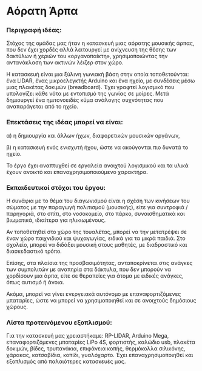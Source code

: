 # Αόρατη Άρπα

### Περιγραφή ιδέας:
Στόχος της ομάδας μας ήταν η κατασκευή μιας αόρατης μουσικής άρπας, που δεν έχει χορδές αλλά λειτουργεί με ανίχνευση της θέσης των δακτύλων ή χεριών του «οργανοπαίκτη», χρησιμοποιώντας την αντανάκλαση των ακτινών λέιζερ στον χώρο.

Η κατασκευή είναι μια ξύλινη γωνιακή βάση στην οποία τοποθετούνται: ένα LIDAR, ένας μικροελεγκτής Arduino και ένα ηχείο, με συνδέσεις μέσω μιας πλακέτας δοκιμών (breadboard). Έχει γραφτεί λογισμικό που υπολογίζει κάθε νότα με εντοπισμό της γωνίας σε μοίρες. Μετά δημιουργεί ένα ημιτονοειδές κύμα ανάλογης συχνότητας που αναπαράγεται από το ηχείο.

### Επεκτάσεις της ιδέας μπορεί να είναι:

α) η δημιουργία και άλλων ήχων, διαφορετικών μουσικών οργάνων,

β) η κατασκευή ενός ενισχυτή ήχου, ώστε να ακούγονται πιο δυνατά το ηχείο.

Το έργο έχει αναπτυχθεί σε εργαλεία ανοιχτού λογισμικού και τα υλικά έχουν ανοικτό και επαναχρησιμοποιούμενο χαρακτήρα.

### Eκπαιδευτικοί στόχοι του έργου: 
Η συνάφια με το θέμα του διαγωνισμού είναι η σχέση των κινήσεων του σώματος με την παραγωγή πολιτισμού (μουσικής), είτε για συντροφιά / παρηγοριά, στο σπίτι, στο νοσοκομείο, στο πάρκο, συναισθηματικά και βιωματικά, ιδιαίτερα για ηλικιωμένους.

Αν τοποθετηθεί στο χώρο της τουαλέτας, μπορεί να την μετατρέψει σε έναν χώρο παιχνιδιού και ψυχαγωγίας, ειδικά για τα μικρά παιδιά.
Στο σχολείο, μπορεί να διδάξει μουσική στους μαθητές, με διαδραστικό και διασκεδαστικό τρόπο.

Επίσης, στα πλαίσια της προσβασιμότητας, ανταποκρίνεται στις ανάγκες των συμπολιτών με αναπηρία στα δάκτυλα, που δεν μπορούν να χορδίσουν μια άρπα, είτε σε θεραπείες για άτομα με ειδικές ανάγκες, όπως αυτισμό ή άνοια.

Ακόμα, μπορεί να γίνει ενεργειακά αυτόνομο με  επαναφορτιζόμενες μπαταρίες, ώστε να μπορεί να χρησιμοποιηθεί και σε ανοιχτούς δημόσιους χώρους. 

### Λίστα προτεινόμενου εξοπλισμού:
Για την κατασκευή μας χρειαστήκαμε:
RP-LIDAR, Arduino Mega, επαναφορτιζόμενες μπαταρίες LiPo 4S, φορτιστής, καλώδιο usb, πλακέτα δοκιμών, βίδες, τρυπανάκια, επιφάνεια κοπής, θερμόκολλα σιλικόνης, χάρακας, κατσαβίδια, κοπίδι, γυαλόχαρτο.
Έχει επαναχρησιμοποιηθεί και εξοπλισμός από παλαιότερες κατασκευές μας. 

